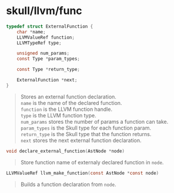 # skull/llvm/func

```c
typedef struct ExternalFunction {
	char *name;
	LLVMValueRef function;
	LLVMTypeRef type;

	unsigned num_params;
	const Type *param_types;

	const Type *return_type;

	ExternalFunction *next;
}
```

> Stores an external function declaration.
> \
> `name` is the name of the declared function.
> \
> `function` is the LLVM function handle.
> \
> `type` is the LLVM function type.
> \
> `num_params` stores the number of params a function can take.
> \
> `param_types` is the Skull type for each function param.
> \
> `return_type` is the Skull type that the function returns.
> \
> `next` stores the next external function declaration.

```c
void declare_external_function(AstNode *node)
```

> Store function name of externaly declared function in `node`.

```c
LLVMValueRef llvm_make_function(const AstNode *const node)
```

> Builds a function declaration from `node`.

